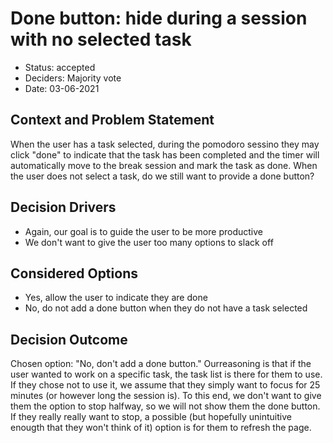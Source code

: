 # Done button: hide during a session with no selected task

* Status: accepted
* Deciders: Majority vote
* Date: 03-06-2021

## Context and Problem Statement

When the user has a task selected, during the pomodoro sessino they may click "done" to indicate that the task has been completed and the timer will automatically move to the break session and mark the task as done. When the user does not select a task, do we still want to provide a done button?

## Decision Drivers

* Again, our goal is to guide the user to be more productive
* We don't want to give the user too many options to slack off

## Considered Options

* Yes, allow the user to indicate they are done
* No, do not add a done button when they do not have a task selected

## Decision Outcome

Chosen option: "No, don't add a done button." Ourreasoning is that if the user wanted to work on a specific task, the task list is there for them to use. If they chose not to use it, we assume that they simply want to focus for 25 minutes (or however long the session is). To this end, we don't want to give them the option to stop halfway, so we will not show them the done button. If they really really want to stop, a possible (but hopefully unintuitive enougth that they won't think of it) option is for them to refresh the page.
